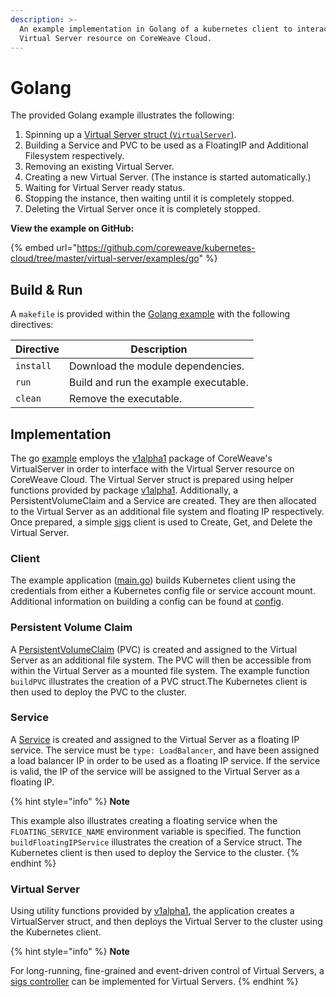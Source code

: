 ```yaml
---
description: >-
  An example implementation in Golang of a kubernetes client to interact with a
  Virtual Server resource on CoreWeave Cloud.
---
```


# Golang

The provided Golang example illustrates the following:

1. Spinning up a [Virtual Server struct (`VirtualServer`)](https://github.com/coreweave/virtual-server/blob/master/api/v1alpha1/virtualserver\_types.go#L68).
2. Building a Service and PVC to be used as a FloatingIP and Additional Filesystem respectively.
3. Removing an existing Virtual Server.
4. Creating a new Virtual Server. (The instance is started automatically.)
5. Waiting for Virtual Server ready status.
6. Stopping the instance, then waiting until it is completely stopped.
7. Deleting the Virtual Server once it is completely stopped.

**View the example on GitHub:**

{% embed url="https://github.com/coreweave/kubernetes-cloud/tree/master/virtual-server/examples/go" %}

## Build & Run

A `makefile` is provided within the [Golang example](https://github.com/coreweave/kubernetes-cloud/tree/master/virtual-server/examples/go) with the following directives:

| Directive | Description                           |
| --------- | ------------------------------------- |
| `install` | Download the module dependencies.     |
| `run`     | Build and run the example executable. |
| `clean`   | Remove the executable.                |

## Implementation

The go [example](../../../virtual-server/examples/go/main.go) employs the [v1alpha1](https://pkg.go.dev/github.com/coreweave/virtual-server/api/v1alpha1) package of CoreWeave's VirtualServer in order to interface with the Virtual Server resource on CoreWeave Cloud. The Virtual Server struct is prepared using helper functions provided by package [v1alpha1](https://pkg.go.dev/github.com/coreweave/virtual-server/api/v1alpha1). Additionally, a PersistentVolumeClaim and a Service are created. They are then allocated to the Virtual Server as an additional file system and floating IP respectively. Once prepared, a simple [sigs](https://github.com/kubernetes-sigs/controller-runtime) client is used to Create, Get, and Delete the Virtual Server.

### Client

The example application ([main.go](../../../virtual-server/examples/go/main.go)) builds Kubernetes client using the credentials from either a Kubernetes config file or service account mount. Additional information on building a config can be found at [config](https://pkg.go.dev/sigs.k8s.io/controller-runtime/pkg/client/config).

### Persistent Volume Claim

A [PersistentVolumeClaim](https://kubernetes.io/docs/concepts/storage/persistent-volumes/) (PVC) is created and assigned to the Virtual Server as an additional file system. The PVC will then be accessible from within the Virtual Server as a mounted file system. The example function `buildPVC` illustrates the creation of a PVC struct.The Kubernetes client is then used to deploy the PVC to the cluster.

### Service

A [Service](https://kubernetes.io/docs/concepts/services-networking/service/) is created and assigned to the Virtual Server as a floating IP service. The service must be `type: LoadBalancer`, and have been assigned a load balancer IP in order to be used as a floating IP service. If the service is valid, the IP of the service will be assigned to the Virtual Server as a floating IP.

{% hint style="info" %}
**Note**

This example also illustrates creating a floating service when the `FLOATING_SERVICE_NAME` environment variable is specified. The function `buildFloatingIPService` illustrates the creation of a Service struct. The Kubernetes client is then used to deploy the Service to the cluster.
{% endhint %}

### Virtual Server

Using utility functions provided by [v1alpha1](https://pkg.go.dev/github.com/coreweave/virtual-server/api/v1alpha1), the application creates a VirtualServer struct, and then deploys the Virtual Server to the cluster using the Kubernetes client.

{% hint style="info" %}
**Note**

For long-running, fine-grained and event-driven control of Virtual Servers, a [sigs controller](https://pkg.go.dev/sigs.k8s.io/controller-runtime/pkg/builder) can be implemented for Virtual Servers.
{% endhint %}

